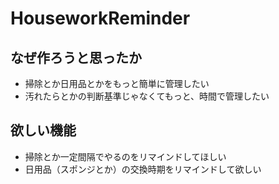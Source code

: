 # HouseworkReminder
## なぜ作ろうと思ったか
* 掃除とか日用品とかをもっと簡単に管理したい
* 汚れたらとかの判断基準じゃなくてもっと、時間で管理したい

## 欲しい機能
* 掃除とか一定間隔でやるのをリマインドしてほしい
* 日用品（スポンジとか）の交換時期をリマインドして欲しい
